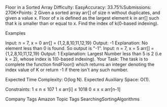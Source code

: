 Floor in a Sorted Array
Difficulty: EasyAccuracy: 33.75%Submissions: 270K+Points: 2
Given a sorted array arr[] of size n without duplicates, and given a value x. Floor of x is defined as the largest element k in arr[] such that k is smaller than or equal to x. Find the index of k(0-based indexing).

Examples

Input: n = 7, x = 0 arr[] = {1,2,8,10,11,12,19}
Output: -1
Explanation: No element less than 0 is found. So output is "-1".
Input: n = 7, x = 5 arr[] = {1,2,8,10,11,12,19}
Output: 1
Explanation: Largest Number less than 5 is 2 (i.e k = 2), whose index is 1(0-based indexing).
Your Task:
The task is to complete the function findFloor() which returns an integer denoting the index value of K or return -1 if there isn't any such number.

Expected Time Complexity: O(log N).
Expected Auxiliary Space: O(1).

Constraints:
1 ≤ n ≤ 107
1 ≤ arr[i] ≤ 1018
0 ≤ x ≤ arr[n-1]

Company Tags
Amazon
Topic Tags
SearchingSortingAlgorithms
